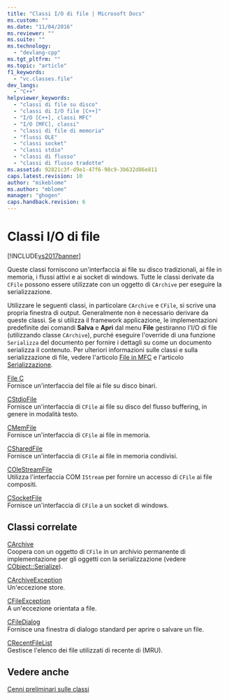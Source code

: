 ```yaml
---
title: "Classi I/O di file | Microsoft Docs"
ms.custom: ""
ms.date: "11/04/2016"
ms.reviewer: ""
ms.suite: ""
ms.technology: 
  - "devlang-cpp"
ms.tgt_pltfrm: ""
ms.topic: "article"
f1_keywords: 
  - "vc.classes.file"
dev_langs: 
  - "C++"
helpviewer_keywords: 
  - "classi di file su disco"
  - "classi di I/O file [C++]"
  - "I/O [C++], classi MFC"
  - "I/O [MFC], classi"
  - "classi di file di memoria"
  - "flussi OLE"
  - "classi socket"
  - "classi stdio"
  - "classi di flusso"
  - "classi di flusso tradotte"
ms.assetid: 92821c3f-d9e1-47f6-98c9-3b632d86e811
caps.latest.revision: 10
author: "mikeblome"
ms.author: "mblome"
manager: "ghogen"
caps.handback.revision: 6
---
```

# Classi I/O di file
[!INCLUDE[vs2017banner](../assembler/inline/includes/vs2017banner.md)]

Queste classi forniscono un'interfaccia ai file su disco tradizionali, ai file in memoria, i flussi attivi e ai socket di windows.  Tutte le classi derivate da `CFile` possono essere utilizzate con un oggetto di `CArchive` per eseguire la serializzazione.  
  
 Utilizzare le seguenti classi, in particolare `CArchive` e `CFile`, si scrive una propria finestra di output.  Generalmente non è necessario derivare da queste classi.  Se si utilizza il framework applicazione, le implementazioni predefinite dei comandi **Salva** e **Apri** dal menu **File** gestiranno l'I\/O di file \(utilizzando classe `CArchive`\), purché eseguire l'override di una funzione `Serializza` del documento per fornire i dettagli su come un documento serializza il contenuto.  Per ulteriori informazioni sulle classi e sulla serializzazione di file, vedere l'articolo [File in MFC](../mfc/files-in-mfc.md) e l'articolo [Serializzazione](../mfc/serialization-in-mfc.md).  
  
 [File C](../mfc/reference/cfile-class.md)  
 Fornisce un'interfaccia del file ai file su disco binari.  
  
 [CStdioFile](../mfc/reference/cstdiofile-class.md)  
 Fornisce un'interfaccia di `CFile` ai file su disco del flusso buffering, in genere in modalità testo.  
  
 [CMemFile](../mfc/reference/cmemfile-class.md)  
 Fornisce un'interfaccia di `CFile` ai file in memoria.  
  
 [CSharedFile](../mfc/reference/csharedfile-class.md)  
 Fornisce un'interfaccia di `CFile` ai file in memoria condivisi.  
  
 [COleStreamFile](../mfc/reference/colestreamfile-class.md)  
 Utilizza l'interfaccia COM `IStream` per fornire un accesso di `CFile` ai file compositi.  
  
 [CSocketFile](../mfc/reference/csocketfile-class.md)  
 Fornisce un'interfaccia di `CFile` a un socket di windows.  
  
## Classi correlate  
 [CArchive](../mfc/reference/carchive-class.md)  
 Coopera con un oggetto di `CFile` in un archivio permanente di implementazione per gli oggetti con la serializzazione \(vedere [CObject::Serialize](../Topic/CObject::Serialize.md)\).  
  
 [CArchiveException](../mfc/reference/carchiveexception-class.md)  
 Un'eccezione store.  
  
 [CFileException](../mfc/reference/cfileexception-class.md)  
 A un'eccezione orientata a file.  
  
 [CFileDialog](../mfc/reference/cfiledialog-class.md)  
 Fornisce una finestra di dialogo standard per aprire o salvare un file.  
  
 [CRecentFileList](../mfc/reference/crecentfilelist-class.md)  
 Gestisce l'elenco dei file utilizzati di recente di \(MRU\).  
  
## Vedere anche  
 [Cenni preliminari sulle classi](../mfc/class-library-overview.md)